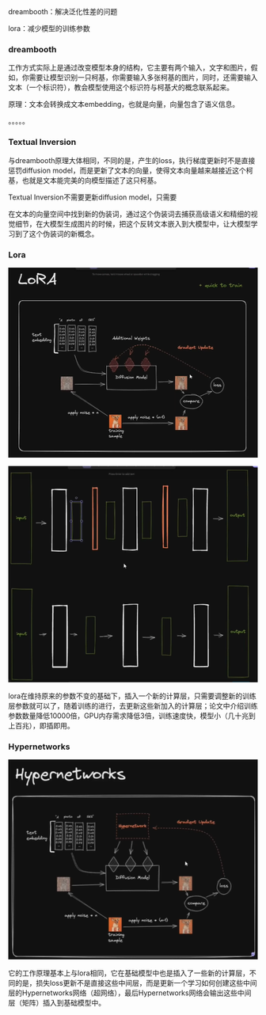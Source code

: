 dreambooth：解决泛化性差的问题

lora：减少模型的训练参数







### dreambooth

工作方式实际上是通过改变模型本身的结构，它主要有两个输入，文字和图片，假如，你需要让模型识别一只柯基，你需要输入多张柯基的图片，同时，还需要输入文本（一个标识符），教会模型使用这个标识符与柯基犬的概念联系起来。

原理：文本会转换成文本embedding，也就是向量，向量包含了语义信息。

。。。。。









### Textual Inversion



与dreambooth原理大体相同，不同的是，产生的loss，执行梯度更新时不是直接惩罚diffusion model，而是更新了文本的向量，使得文本向量越来越接近这个柯基，也就是文本能完美的向模型描述了这只柯基。

Textual Inversion不需要更新diffusion model，只需要



在文本的向量空间中找到新的伪装词，通过这个伪装词去捕获高级语义和精细的视觉细节，在大模型生成图片的时候，把这个反转文本嵌入到大模型中，让大模型学习到了这个伪装词的新概念。





### Lora

![lora原理图](https://raw.githubusercontent.com/OverCookkk/PicBed/master/blogImg/lora%E5%8E%9F%E7%90%86%E5%9B%BE.png)

![lora层示意图](https://raw.githubusercontent.com/OverCookkk/PicBed/master/blogImg/lora%E5%B1%82%E7%A4%BA%E6%84%8F%E5%9B%BE.png)

lora在维持原来的参数不变的基础下，插入一个新的计算层，只需要调整新的训练层参数就可以了，随着训练的进行，去更新这些新加入的计算层；论文中介绍训练参数数量降低10000倍，GPU内存需求降低3倍，训练速度快，模型小（几十兆到上百兆），即插即用。





### Hypernetworks

![Hypernetworks原理图](https://raw.githubusercontent.com/OverCookkk/PicBed/master/blogImg/Hypernetworks%E5%8E%9F%E7%90%86%E5%9B%BE.png)

它的工作原理基本上与lora相同，它在基础模型中也是插入了一些新的计算层，不同的是，损失loss更新不是直接这些中间层，而是更新一个学习如何创建这些中间层的Hypernetworks网络（超网络），最后Hypernetworks网络会输出这些中间层（矩阵）插入到基础模型中。

